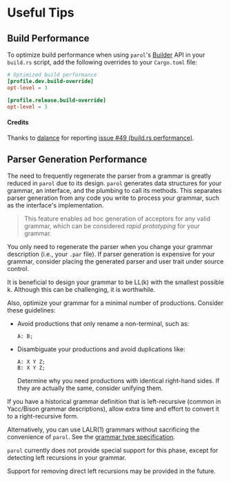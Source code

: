 # Useful Tips

## Build Performance

To optimize build performance when using `parol`'s [Builder](https://github.com/jsinger67/parol/blob/main/crates/parol/src/build.rs) API in your `build.rs` script, add the following overrides to your `Cargo.toml` file:

```toml
# Optimized build performance
[profile.dev.build-override]
opt-level = 3

[profile.release.build-override]
opt-level = 3
```

#### Credits

Thanks to [dalance](https://github.com/dalance) for reporting [issue #49 (build.rs performance)](https://github.com/jsinger67/parol/issues/49).

## Parser Generation Performance

The need to frequently regenerate the parser from a grammar is greatly reduced in `parol` due to its design. `parol` generates data structures for your grammar, an interface, and the plumbing to call its methods. This separates parser generation from any code you write to process your grammar, such as the interface's implementation.

> This feature enables ad hoc generation of acceptors for any valid grammar, which can be considered *rapid prototyping* for your grammar.

You only need to regenerate the parser when you change your grammar description (i.e., your `.par` file). If parser generation is expensive for your grammar, consider placing the generated parser and user trait under source control.

It is beneficial to design your grammar to be LL(k) with the smallest possible k. Although this can be challenging, it is worthwhile.

Also, optimize your grammar for a minimal number of productions. Consider these guidelines:

- Avoid productions that only rename a non-terminal, such as:
  ```parol
  A: B;
  ```
- Disambiguate your productions and avoid duplications like:
  ```parol
  A: X Y Z;
  B: X Y Z;
  ```
  Determine why you need productions with identical right-hand sides. If they are actually the same, consider unifying them.

If you have a historical grammar definition that is left-recursive (common in Yacc/Bison grammar descriptions), allow extra time and effort to convert it to a right-recursive form.

Alternatively, you can use LALR(1) grammars without sacrificing the convenience of `parol`. See the [grammar type specification](https://jsinger67.github.io/ParGrammar.html#defining-the-grammar-type).

`parol` currently does not provide special support for this phase, except for detecting left recursions in your grammar.

Support for removing direct left recursions may be provided in the future.